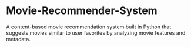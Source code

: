 # Movie-Recommender-System
A content-based movie recommendation system built in Python that suggests movies similar to user favorites by analyzing movie features and metadata.
